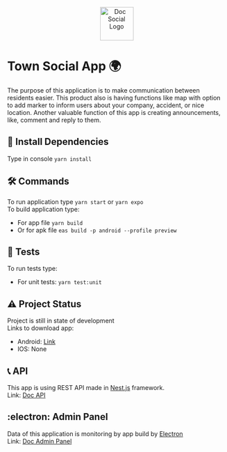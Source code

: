 <p align="center">
<img src="/assets/logo.png" width="77" alt="Doc Social Logo" />
</p>


# Town Social App :earth_africa:
The purpose of this application is to make communication between residents easier. This product also is having functions like map with option to add marker to inform users about your company, accident, or nice location. Another valuable function of this app is creating announcements, like, comment and reply to them.

## :dart: Install Dependencies
Type in console `yarn install`

## :hammer_and_wrench: Commands
To run application type `yarn start` or `yarn expo` \
To build application type:  
* For app file `yarn build`
* Or for apk file `eas build -p android --profile preview`

## :test_tube: Tests
To run tests type:
* For unit tests: `yarn test:unit`

## :warning: Project Status
Project is still in state of development \
Links to download app: 
* Android: [Link](https://expo.dev/artifacts/eas/e4wem5tjFxLkjZgowDTLPb.apk)
* IOS: None

## 	:telephone_receiver: API
This app is using REST API made in [Nest.js](https://github.com/nestjs/nest) framework. \
Link: [Doc API](https://github.com/Bezik1/doc-api/) 

## 	:electron: Admin Panel
Data of this application is monitoring by app build by 
[Electron](https://github.com/electron/electron/) \
Link: [Doc Admin Panel](https://github.com/Bezik1/doc-admin-panel/)